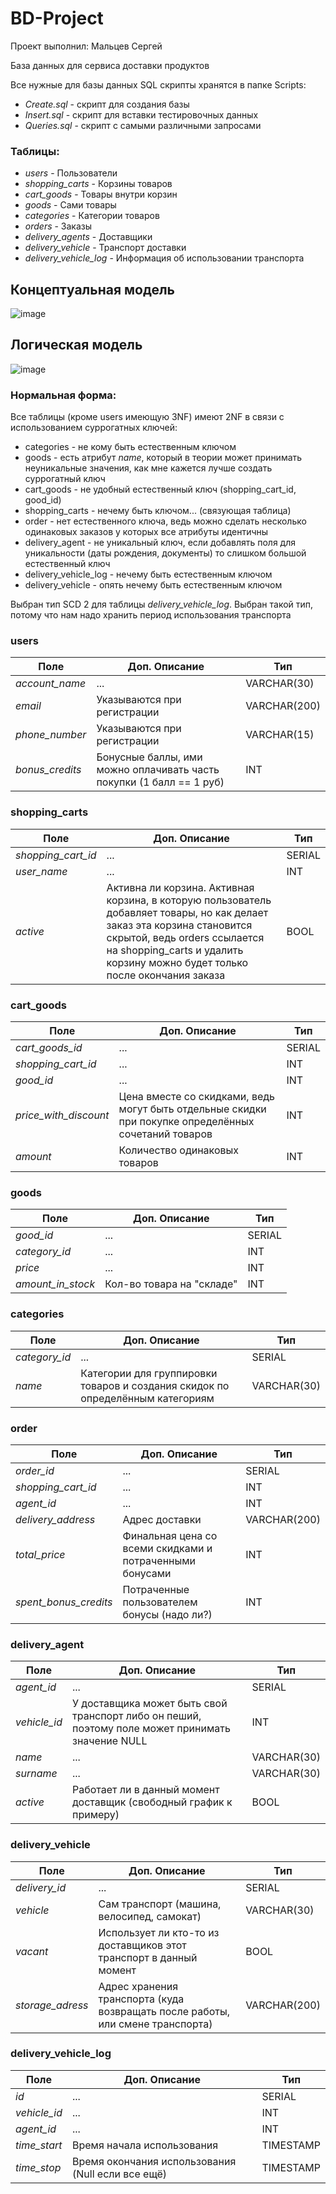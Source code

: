 # BD-Project

Проект выполнил: Мальцев Сергей

База данных для сервиса доставки продуктов

Все нужные для базы данных SQL скрипты хранятся в папке Scripts:
- *Create.sql* - скрипт для создания базы
- *Insert.sql* - скрипт для вставки тестировочных данных
- *Queries.sql* - скрипт с самыми различными запросами

### Таблицы:
- *users* - Пользователи
- *shopping_carts* - Корзины товаров
- *cart_goods* - Товары внутри корзин
- *goods* - Сами товары
- *categories* - Категории товаров
- *orders* - Заказы
- *delivery_agents* - Доставщики
- *delivery_vehicle* - Транспорт доставки
- *delivery_vehicle_log* - Информация об использовании транспорта

## Концептуальная модель
![image](https://github.com/user-attachments/assets/95d1a870-0513-4c96-8f39-bf9d0bef156c)


## Логическая модель
![image](https://github.com/user-attachments/assets/4a5cbc3e-e516-406e-ba91-04a32d8f350b)



### Нормальная форма:
Все таблицы (кроме users имеющую 3NF) имеют 2NF в связи с использованием суррогатных ключей:
- categories - не кому быть естественным ключом
- goods - есть атрибут *name*, который в теории может принимать неуникальные значения, как мне кажется лучше создать суррогатный ключ
- cart_goods - не удобный естественный ключ (shopping_cart_id, good_id)
- shopping_carts - нечему быть ключом... (связующая таблица)
- order - нет естественного ключа, ведь можно сделать несколько одинаковых заказов у которых все атрибуты идентичны
- delivery_agent - не уникальный ключ, если добавлять поля для уникальности (даты рождения, документы) то слишком большой естественный ключ
- delivery_vehicle_log - нечему быть естественным ключом
- delivery_vehicle - опять нечему быть естественным ключом

Выбран тип SCD 2 для таблицы *delivery_vehicle_log*. Выбран такой тип, потому что нам надо хранить период использования транспорта

### users

| Поле | Доп. Описание | Тип |
|---|---|---|
| *account_name* | ... | VARCHAR(30) |
| *email* | Указываются при регистрации | VARCHAR(200) |
| *phone_number* | Указываются при регистрации | VARCHAR(15) |
| *bonus_credits* | Бонусные баллы, ими можно оплачивать часть покупки (1 балл == 1 руб) | INT |

### shopping_carts

| Поле | Доп. Описание | Тип |
|---|---|---|
| *shopping_cart_id* | ... | SERIAL |
| *user_name* | ... | INT |
| *active* | Активна ли корзина. Активная корзина, в которую пользователь добавляет товары, но как делает заказ эта корзина становится скрытой, ведь orders ссылается на shopping_carts и удалить корзину можно будет только после окончания заказа | BOOL |

### cart_goods

| Поле | Доп. Описание | Тип |
|---|---|---|
| *cart_goods_id* | ... | SERIAL |
| *shopping_cart_id* | ... | INT |
| *good_id* | ... | INT |
| *price_with_discount* | Цена вместе со скидками, ведь могут быть отдельные скидки при покупке определённых сочетаний товаров | INT |
| *amount* | Количество одинаковых товаров | INT |

### goods

| Поле | Доп. Описание | Тип |
|---|---|---|
| *good_id* | ... | SERIAL |
| *category_id* | ... | INT |
| *price* | ... | INT |
| *amount_in_stock* | Кол-во товара на "складе" | INT |

### categories

| Поле | Доп. Описание | Тип |
|---|---|---|
| *category_id* | ... | SERIAL |
| *name* | Категории для группировки товаров и создания скидок по определённым категориям | VARCHAR(30) |

### order

| Поле | Доп. Описание | Тип |
|---|---|---|
| *order_id* | ... | SERIAL |
| *shopping_cart_id* | ... | INT |
| *agent_id* | ... | INT |
| *delivery_address* | Адрес доставки | VARCHAR(200) |
| *total_price* | Финальная цена со всеми скидками и потраченными бонусами | INT |
| *spent_bonus_credits* | Потраченные пользователем бонусы (надо ли?) | INT |

### delivery_agent

| Поле | Доп. Описание | Тип |
|---|---|---|
| *agent_id* | ... | SERIAL |
| *vehicle_id* | У доставщика может быть свой транспорт либо он пеший, поэтому поле может принимать значение NULL | INT |
| *name* | ... | VARCHAR(30) |
| *surname* | ... | VARCHAR(30) |
| *active* | Работает ли в данный момент доставщик (свободный график к примеру) | BOOL |

### delivery_vehicle

| Поле | Доп. Описание | Тип |
|---|---|---|
| *delivery_id* | ... | SERIAL |
| *vehicle* | Сам транспорт (машина, велосипед, самокат) | VARCHAR(30) |
| *vacant* | Использует ли кто-то из доставщиков этот транспорт в данный момент | BOOL |
| *storage_adress* | Адрес хранения транспорта (куда возвращать после работы, или смене транспорта) | VARCHAR(200) |

### delivery_vehicle_log

| Поле | Доп. Описание | Тип |
|---|---|---|
| *id* | ... | SERIAL |
| *vehicle_id* | ... | INT |
| *agent_id* | ... | INT |
| *time_start* | Время начала использования | TIMESTAMP |
| *time_stop* | Время окончания использования (Null если все ещё) | TIMESTAMP |
